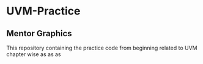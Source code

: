 # UVM-Practice 
## Mentor Graphics
This repository containing the practice code from beginning related to UVM chapter wise
as as
as
